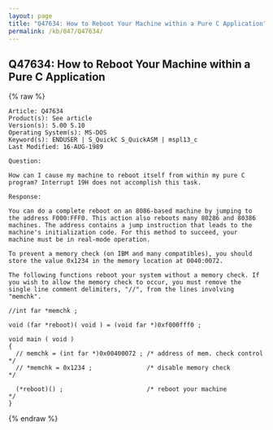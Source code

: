```yaml
---
layout: page
title: "Q47634: How to Reboot Your Machine within a Pure C Application"
permalink: /kb/047/Q47634/
---
```


## Q47634: How to Reboot Your Machine within a Pure C Application

{% raw %}

	Article: Q47634
	Product(s): See article
	Version(s): 5.00 5.10
	Operating System(s): MS-DOS
	Keyword(s): ENDUSER | S_QuickC S_QuickASM | mspl13_c
	Last Modified: 16-AUG-1989
	
	Question:
	
	How can I cause my machine to reboot itself from within my pure C
	program? Interrupt 19H does not accomplish this task.
	
	Response:
	
	You can do a complete reboot on an 8086-based machine by jumping to
	the address F000:FFF0. This action also reboots many 80286 and 80386
	machines. The address contains a jump instruction that leads to the
	machine's initialization code. For this method to succeed, your
	machine must be in real-mode operation.
	
	To prevent a memory check (on IBM and many compatibles), you should
	store the value 0x1234 in the memory location at 0040:0072.
	
	The following functions reboot your system without a memory check. If
	you wish to allow the memory check to occur, you must remove the
	single line comment delimiters, "//", from the lines involving
	"memchk".
	
	//int far *memchk ;
	
	void (far *reboot)( void ) = (void far *)0xf000fff0 ;
	
	void main ( void )
	{
	  // memchk = (int far *)0x00400072 ; /* address of mem. check control */
	  // *memchk = 0x1234 ;               /* disable memory check          */
	
	  (*reboot)() ;                       /* reboot your machine           */
	}

{% endraw %}
